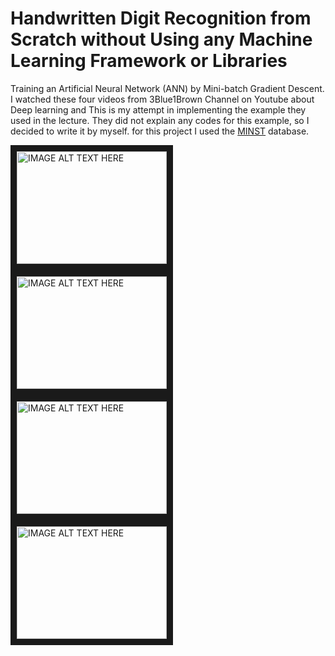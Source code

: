 # Handwritten Digit Recognition from Scratch without Using any Machine Learning Framework or Libraries

Training an Artificial Neural Network (ANN) by Mini-batch Gradient Descent.
I watched these four videos from 3Blue1Brown Channel on Youtube about Deep learning and This is my attempt in implementing the example they used in the lecture. They did not explain any codes for this example, so I decided to write it by myself. for this project I used the [MINST](http://yann.lecun.com/exdb/mnist) database.

<a href="http://www.youtube.com/watch?feature=player_embedded&v=aircAruvnKk" target="_blank"><img src="http://img.youtube.com/vi/aircAruvnKk/0.jpg" 
alt="IMAGE ALT TEXT HERE" width="240" height="180" border="10" /></a>
<a href="http://www.youtube.com/watch?feature=player_embedded&v=IHZwWFHWa-w" target="_blank"><img src="http://img.youtube.com/vi/IHZwWFHWa-w/0.jpg" 
alt="IMAGE ALT TEXT HERE" width="240" height="180" border="10" /></a>
<a href="http://www.youtube.com/watch?feature=player_embedded&v=Ilg3gGewQ5U" target="_blank"><img src="http://img.youtube.com/vi/Ilg3gGewQ5U/0.jpg" 
alt="IMAGE ALT TEXT HERE" width="240" height="180" border="10" /></a>
<a href="http://www.youtube.com/watch?feature=player_embedded&v=tIeHLnjs5U8" target="_blank"><img src="http://img.youtube.com/vi/tIeHLnjs5U8/0.jpg" 
alt="IMAGE ALT TEXT HERE" width="240" height="180" border="10" /></a>

